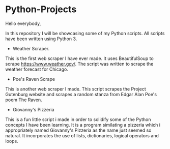 # Python-Projects

Hello everybody, 

In this repository I will be showcasing some of my Python scripts. 
All scripts have been written using Python 3.

- Weather Scraper.

This is the first web scraper I have ever made. It uses BeautifulSoup to scrape https://www.weather.gov/. The script was written to scrape the weather forecast for Chicago.

- Poe's Raven Scrape

This is another web scraper I made. This script scrapes the Project Gutenburg website and scrapes a random stanza from Edgar Alan Poe's poem The Raven.

- Giovanny's Pizzeria

This is a fun little script i made in order to solidify some of the Python concepts I have been learning. It is a program similating a pizzeria which i appropriately named Giovanny's Pizzeria as the name just seemed so natural. It incorporates the use of lists, dictionaries, logical operators and loops.
